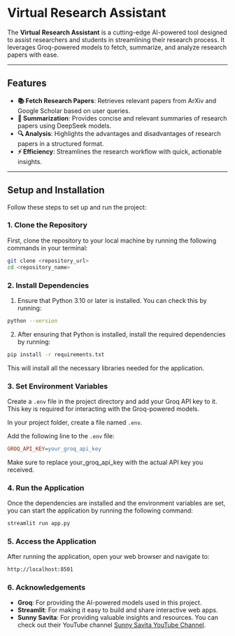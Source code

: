 # Virtual Research Assistant

The **Virtual Research Assistant** is a cutting-edge AI-powered tool designed to assist researchers and students in streamlining their research process. It leverages Groq-powered models to fetch, summarize, and analyze research papers with ease.

---

## Features

- **📚 Fetch Research Papers**: Retrieves relevant papers from ArXiv and Google Scholar based on user queries.
- **📝 Summarization**: Provides concise and relevant summaries of research papers using DeepSeek models.
- **🔍 Analysis**: Highlights the advantages and disadvantages of research papers in a structured format.
- **⚡ Efficiency**: Streamlines the research workflow with quick, actionable insights.

---

## Setup and Installation

Follow these steps to set up and run the project:

### 1. Clone the Repository
First, clone the repository to your local machine by running the following commands in your terminal:

```bash
git clone <repository_url>
cd <repository_name>
```

### 2. Install Dependencies
1. Ensure that Python 3.10 or later is installed. You can check this by running:
```bash
python --version
```
2. After ensuring that Python is installed, install the required dependencies by running:
```bash
pip install -r requirements.txt
```
This will install all the necessary libraries needed for the application.

### 3. Set Environment Variables
Create a `.env` file in the project directory and add your Groq API key to it. This key is required for interacting with the Groq-powered models.

In your project folder, create a file named `.env`.

Add the following line to the `.env` file:

```ini
GROQ_API_KEY=your_groq_api_key
```
Make sure to replace your_groq_api_key with the actual API key you received.

### 4. Run the Application
Once the dependencies are installed and the environment variables are set, you can start the application by running the following command:

```bash
streamlit run app.py
```

### 5. Access the Application
After running the application, open your web browser and navigate to:

```bash
http://localhost:8501
```

### 6. Acknowledgements
- **Groq**: For providing the AI-powered models used in this project.
- **Streamlit**: For making it easy to build and share interactive web apps.
- **Sunny Savita**: For providing valuable insights and resources. You can check out their YouTube channel [Sunny Savita YouTube Channel](https://www.youtube.com/@sunnysavita10).
